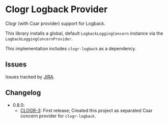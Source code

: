 # Clogr Logback Provider

Clogr (with Csar provider) support for Logback.

This library installs a global, default `LogbackLoggingConcern` instance via the `LogbackLoggingConcernProvider`.

This implementation includes `clogr-logback` as a dependency.

## Issues

Issues tracked by [JIRA](https://globalmentor.atlassian.net/projects/CLOGR).

## Changelog

- 0.8.0:
	* [CLOGR-3](https://globalmentor.atlassian.net/browse/CLOGR-3): First release; Created this project as separated Csar concern provider for `clogr-logback`.
